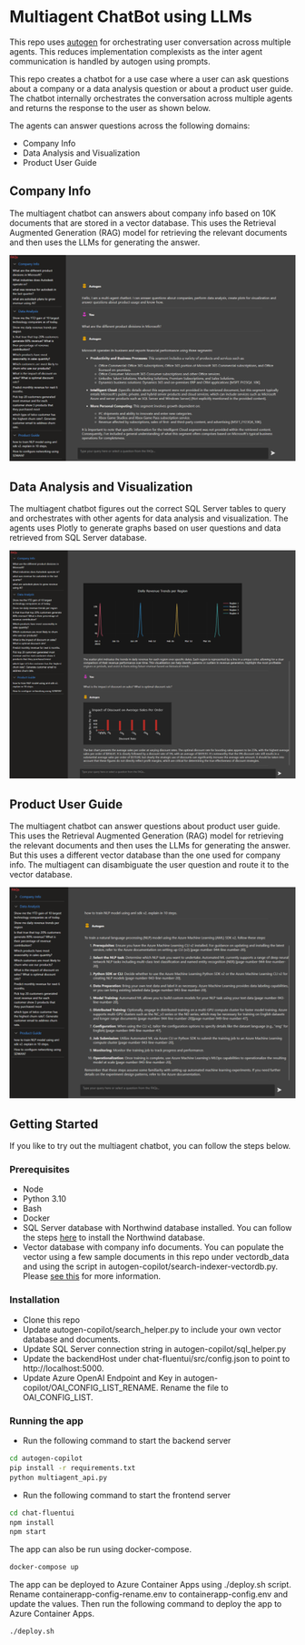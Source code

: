 # Multiagent ChatBot using LLMs
This repo uses [autogen](https://github.com/microsoft/autogen) for orchestrating user conversation across multiple agents. 
This reduces implementation complexists as the inter agent communication is handled by autogen using prompts. 

This repo creates a chatbot for a use case where a user can ask questions about a company or a data analysis question or about a product user guide. The chatbot internally orchestrates the conversation across multiple agents and returns the response to the user as shown below. 

The agents can answer questions across the following domains:
- Company Info
- Data Analysis and Visualization
- Product User Guide


## Company Info
The multiagent chatbot can answers about company info based on 10K documents that are stored in a vector database. This uses the Retrieval Augmented Generation (RAG) model for retrieving the relevant documents and then uses the LLMs for generating the answer.

![Company Info](./assets/companyinfo.png)

## Data Analysis and Visualization
The multiagent chatbot figures out the correct SQL Server tables to query and orchestrates with other agents for data analysis and visualization. The agents uses Plotly to generate graphs based on user questions and data retrieved from SQL Server database.

![Data Analysis](./assets/da2.png)


## Product User Guide
The multiagent chatbot can answer questions about product user guide. This uses the Retrieval Augmented Generation (RAG) model for retrieving the relevant documents and then uses the LLMs for generating the answer. But this uses a different vector database than the one used for company info. The multiagent can disambiguate the user question and route it to the vector database.

![product guide](./assets/productguide.png)

## Getting Started
If you like to try out the multiagent chatbot, you can follow the steps below.

### Prerequisites
- Node
- Python 3.10
- Bash
- Docker
- SQL Server database with Northwind database installed. You can follow the steps [here](https://github.com/microsoft/sql-server-samples/blob/master/samples/databases/northwind-pubs/instnwnd%20(Azure%20SQL%20Database).sql) to install the Northwind database.
- Vector database with company info documents. You can populate the vector using a few sample documents in this repo under vectordb_data and using the script in autogen-copilot/search-indexer-vectordb.py. Please [see this](https://github.com/microsoft/OpenAIWorkshop/blob/main/scenarios/openai_on_custom_dataset/SemiAutomated.md) for more information.


### Installation
- Clone this repo
- Update autogen-copilot/search_helper.py to include your own vector database and documents. 
- Update SQL Server connection string in autogen-copilot/sql_helper.py
- Update the backendHost under chat-fluentui/src/config.json to point to http://localhost:5000.
- Update Azure OpenAI Endpoint and Key in autogen-copilot/OAI_CONFIG_LIST_RENAME. Rename the file to OAI_CONFIG_LIST.


### Running the app
- Run the following command to start the backend server
```bash
cd autogen-copilot
pip install -r requirements.txt
python multiagent_api.py
```

- Run the following command to start the frontend server
```bash
cd chat-fluentui
npm install
npm start
```

The app can also be run using docker-compose. 
```bash
docker-compose up
```

The app can be deployed to Azure Container Apps using ./deploy.sh script.
Rename containerapp-config-rename.env to containerapp-config.env and update the values. Then run the following command to deploy the app to Azure Container Apps.
```bash
./deploy.sh
```





